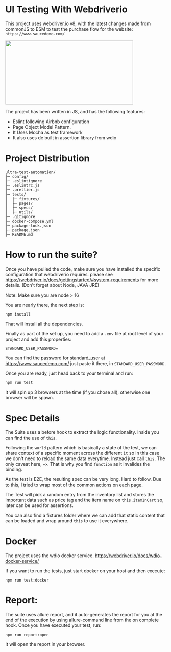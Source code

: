 # UI Testing With Webdriverio

This project uses webdriver.io v8, with the latest changes made from commonJS to ESM to test the purchase flow for the website: `https://www.saucedemo.com/`

 <img src="https://marvel-b1-cdn.bc0a.com/f00000000131077/www.perfecto.io/sites/default/files/image/2019-06/webdriver-io-and-perfecto-429.png" width="400px" height="200px" />

The project has been written in JS, and has the following features:

- Eslint following Airbnb configuration
- Page Object Model Pattern.
- It Uses Mocha as test framework
- It also uses de built in assertion library from wdio

# Project Distribution

```
ultra-test-automation/
├─ config/
├─ .eslintignore
├─ .eslintrc.js
├─ .prettier.js
├─ tests/
│  ├─ fixtures/
│  ├─ pages/
│  ├─ specs/
│  ├─ utils/
├─ .gitignore
├─ docker-compose.yml
├─ package-lock.json
├─ package.json
├─ README.md
```

# How to run the suite?

Once you have pulled the code, make sure you have installed the specific configuration that webdriverio requires. please see https://webdriver.io/docs/gettingstarted/#system-requirements for more details. (Don't forget about Node, JAVA JRE)

Note: Make sure you are node > 16

You are nearly there, the next step is:

```
npm install
```

That will install all the dependencies.

Finally as part of the set up, you need to add a `.env` file at root level of your project and add this properties:

```
STANDARD_USER_PASSWORD=
```

You can find the password for standard_user at https://www.saucedemo.com/ just paste it there, in
`STANDARD_USER_PASSWORD`.

Once you are ready, just head back to your terminal and run:

```
npm run test
```

It will spin up 3 browsers at the time (if you chose all), otherwise one browser will be spawn.

# Spec Details

The Suite uses a before hook to extract the logic functionality. Inside you can find the use of `this`.

Following the `world` pattern which is basically a state of the test, we can share context of a specific moment across the different `it` so in this case we don't need to reload the same data everytime. Instead just call `this`. The only caveat here, `=>`. That is why you find `function` as it invalides the binding.

As the test is E2E, the resulting spec can be very long. Hard to follow. Due to this, I tried to wrap most of the common actions on each page.

The Test will pick a random entry from the inventory list and stores the important data such as price tag and the item name on `this.itemInCart` so, later can be used for assertions.

You can also find a fixtures folder where we can add that static content that can be loaded and wrap around `this` to use it everywhere.

# Docker

The project uses the wdio docker service. https://webdriver.io/docs/wdio-docker-service/

If you want to run the tests, just start docker on your host and then execute:

```
npm run test:docker
```

# Report:

The suite uses allure report, and it auto-generates the report for you at the end of the execution by using allure-command line from the on complete hook. Once you have executed your test, run:

```
npm run report:open
```

It will open the report in your browser.

